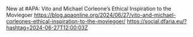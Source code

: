 New at #APA: Vito and Michael Corleone’s Ethical Inspiration to the Moviegoer https://blog.apaonline.org/2024/06/27/vito-and-michael-corleones-ethical-inspiration-to-the-moviegoer/ https://social.dfaria.eu/?hashtag=2024-06-27T12:00:03Z